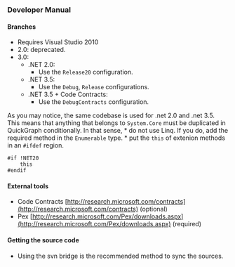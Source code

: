 ### Developer Manual

#### Branches

* Requires Visual Studio 2010
* 2.0: deprecated.
* 3.0:
	* .NET 2.0:
		* Use the `Release20` configuration.
	* .NET 3.5:
		* Use the `Debug`, `Release` configurations.
	* .NET 3.5 + Code Contracts:
		* Use the `DebugContracts` configuration.

As you may notice, the same codebase is used for .net 2.0 and .net 3.5. This means that anything that belongs to `System.Core` must be duplicated in QuickGraph conditionally. In that sense,
	* do not use Linq. If you do, add the required method in the `Enumerable` type.
	* put the `this` of extenion methods in an `#ifdef` region.
```
#if !NET20
    this
#endif
```

#### External tools

* Code Contracts [http://research.microsoft.com/contracts](http://research.microsoft.com/contracts) (optional)
* Pex [http://research.microsoft.com/Pex/downloads.aspx](http://research.microsoft.com/Pex/downloads.aspx) (required)

#### Getting the source code

* Using the svn bridge is the recommended method to sync the sources.